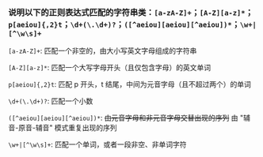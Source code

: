 ### 说明以下的正则表达式匹配的字符串类：`[a-zA-Z]+`；`[A-Z][a-z]*`；`p[aeiou]{,2}t`；`\d+(\.\d+)?`；`([^aeiou][aeiou][^aeiou])*`；`\w+|[^\w\s]+`

`[a-zA-Z]+`: 匹配一个非空的，由大小写英文字母组成的字符串

`[A-Z][a-z]*`: 匹配一个大写字母开头（且仅包含字母）的英文单词

`p[aeiou]{,2}t`: 匹配 p 开头，t 结尾，中间为元音字母（且不超过两个）的单词

`\d+(\.\d+)?`: 匹配一个小数

`([^aeiou][aeiou][^aeiou])*`: ~~由元音字母和非元音字母交替出现的序列~~ 由 "辅音-原音-辅音" 模式重复出现的序列

`\w+|[^\w\s]+`: 匹配一个单词，或者一段非空、非单词字符
